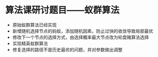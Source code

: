 # 算法课研讨题目——蚁群算法

* 原始蚁群算法已经实现
* 新增随机选择节点的蚂蚁，添加随机因素，防止过快的收敛导致局部最优
* 修改下一个节点的选择方式，由选择概率最大节点改为轮盘赌算法选择
* 实现精英蚁群算法
* 修复选择的路径不是历史最优的问题，并对参数做出调整